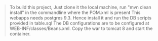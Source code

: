 > To build this project, Just clone it the local machine, run "mvn clean install" in the commandline where the POM.xml is present
> This webapps needs postgres 9.3. Hence install it and run the DB scripts provided in table.sql
> The DB configurations are to be configured at WEB-INF/classes/Beans.xml.
> Copy the war to tomcat 8 and start the container.

